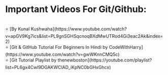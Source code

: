 <h1 align="Left"> Important Videos For Git/Github:</h1> <br>
⭐ [By Kunal Kushwaha](https://www.youtube.com/watch?v=apGV9Kg7ics&list=PL9gnSGHSqcnoqBXdMwUTRod4Gi3eac2Ak&index=2) <br>
⭐ [Git & GitHub Tutorial For Beginners In Hindi by CodeWithHarry](https://www.youtube.com/watch?v=gwWKnnCMQ5c) <br>
⭐ [Git Tutorial Playlist by thenewboston](https://youtube.com/playlist?list=PL6gx4Cwl9DGAKWClAD_iKpNC0bGHxGhcx) <br>